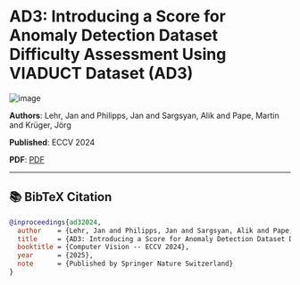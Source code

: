 # AD3: Introducing a Score for Anomaly Detection Dataset Difficulty Assessment Using VIADUCT Dataset (AD3)
![image](https://media.springernature.com/lw685/springer-static/image/chp%3A10.1007%2F978-3-031-73113-6_26/MediaObjects/637829_1_En_26_Fig1_HTML.png?as=webp)

**Authors**: Lehr, Jan and Philipps, Jan and Sargsyan, Alik and Pape, Martin and Krüger, Jörg

**Published**: ECCV 2024

**PDF**: [PDF](https://www.ecva.net/papers/eccv_2024/papers_ECCV/papers/08661.pdf)

---

## 📚 BibTeX Citation

```bibtex
@inproceedings{ad32024,
  author    = {Lehr, Jan and Philipps, Jan and Sargsyan, Alik and Pape, Martin and Kr{\"u}ger, J{\"o}rg},
  title     = {AD3: Introducing a Score for Anomaly Detection Dataset Difficulty Assessment Using VIADUCT Dataset},
  booktitle = {Computer Vision -- ECCV 2024},
  year      = {2025},
  note      = {Published by Springer Nature Switzerland}
}
